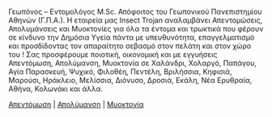 Γεωπόνος – Εντομολόγος M.Sc. Απόφοιτος του Γεωπονικού Πανεπιστημίου Αθηνών (Γ.Π.Α.).
Η εταιρεία μας Insect Trojan αναλαμβάνει Απεντομώσεις, Απολυμάνσεις και Μυοκτονίες για όλα τα έντομα και τρωκτικά που φέρουν σε κίνδυνο την Δημόσια Υγεία πάντα με υπευθυνότητα, επαγγελματισμό και προσδίδοντας τον απαραίτητο σεβασμό στον πελάτη και στον χώρο του ! Σας προσφέρουμε ποιοτική, οικονομική και με εγγυήσεις Απεντόμωση, Απολύμανση, Μυοκτονία σε Χαλάνδρι, Χολαργό, Παπάγου, Αγία Παρασκευή, Ψυχικό, Φιλοθέη, Πεντέλη, Βριλήσσια, Κηφισιά, Μαρούσι, Ηράκλειο, Μελίσσια, Διόνυσο, Δροσιά, Εκάλη, Νέα Ερυθραία, Αθήνα, Κολωνάκι και άλλα.

<a title="Απεντόμωση" href="https://www.insect.gr/apentomwsh/">Απεντόμωση</a>  | <a title="Απολύμανση" href="https://www.insect.gr/apolymansh/">Απολύμανση</a>  | <a title="Μυοκτονία" href="https://www.insect.gr/myoktonia/">Μυοκτονία</a>

